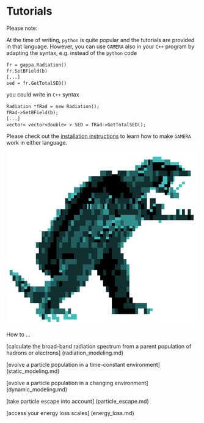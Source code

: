 Tutorials
=========

Please note:
 
At the time of writing, `python` is quite popular and the tutorials are provided in that 
language. However, you can use `GAMERA` also in your `C++` program by adapting 
the syntax, e.g. instead of the `python` code
```
fr = gappa.Radiation()
fr.SetBField(b)
[...]
sed = fr.GetTotalSED()
```
you could write in `C++` syntax
```
Radiation *fRad = new Radiation();
fRad->SetBField(b);
[...]
vector< vector<double> > SED = fRad->GetTotalSED();
```
Please check out the [installation instructions](download_installation.md) to learn how to make `GAMERA` work
in either language.

![GAMERA](GAMERA.png) 

How to ...

[calculate the broad-band radiation spectrum from a parent population of hadrons or electrons] (radiation_modeling.md)

[evolve a particle population in a time-constant environment] (static_modeling.md)

[evolve a particle population in a changing environment] (dynamic_modeling.md)

[take particle escape into account] (particle_escape.md)

[access your energy loss scales] (energy_loss.md)

